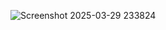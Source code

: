 ![Screenshot 2025-03-29 233824](https://github.com/user-attachments/assets/c2448f24-a2cd-412e-9ff1-984011161765)
